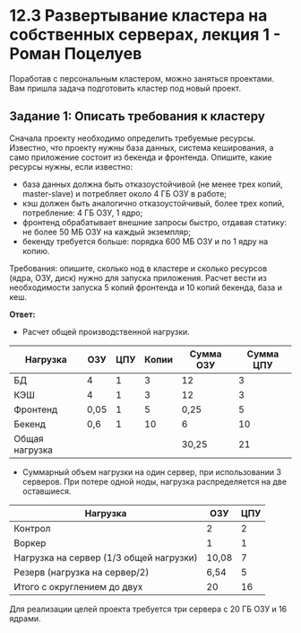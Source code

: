 # 12.3 Развертывание кластера на собственных серверах, лекция 1 - Роман Поцелуев
Поработав с персональным кластером, можно заняться проектами. Вам пришла задача подготовить кластер под новый проект.

## Задание 1: Описать требования к кластеру
Сначала проекту необходимо определить требуемые ресурсы. Известно, что проекту нужны база данных, система кеширования, а само приложение состоит из бекенда и фронтенда. Опишите, какие ресурсы нужны, если известно:

* база данных должна быть отказоустойчивой (не менее трех копий, master-slave) и потребляет около 4 ГБ ОЗУ в работе;
* кэш должен быть аналогично отказоустойчивый, более трех копий, потребление: 4 ГБ ОЗУ, 1 ядро;
* фронтенд обрабатывает внешние запросы быстро, отдавая статику: не более 50 МБ ОЗУ на каждый экземпляр;
* бекенду требуется больше: порядка 600 МБ ОЗУ и по 1 ядру на копию.

Требования: опишите, сколько нод в кластере и сколько ресурсов (ядра, ОЗУ, диск) нужно для запуска приложения. Расчет вести из необходимости запуска 5 копий фронтенда и 10 копий бекенда, база и кеш.

**Ответ:**

* Расчет общей производственной нагрузки.

| Нагрузка           | ОЗУ  | ЦПУ | Копии | Сумма ОЗУ | Сумма ЦПУ |
| ------------------ | ---- | --- | ----- | --------- | --------- |
| БД                 | 4    | 1   | 3     | 12        | 3         |
| КЭШ                | 4    | 1   | 3     | 12        | 3         |
| Фронтенд           | 0,05 | 1   | 5     | 0,25      | 5         |
| Бекенд             | 0,6  | 1   | 10    | 6         | 10        |
| Общая нагрузка     |      |     |       | 30,25     | 21        |

* Суммарный объем нагрузки на один сервер, при использовании 3 серверов. При потере одной ноды, нагрузка распределяется на две оставшиеся.

| Нагрузка                                | ОЗУ   | ЦПУ |
| --------------------------------------- | ----- | --- |
| Контрол                                 | 2     | 2   |
| Воркер                                  | 1     | 1   |
| Нагрузка на сервер (1/3 общей нагрузки) | 10,08 | 7   |
| Резерв (нагрузка на сервер/2)           | 6,54  | 5   |
| Итого с округлением до двух             | 20    | 16  |

Для реализации целей проекта требуется три сервера с 20 ГБ ОЗУ и 16 ядрами.

